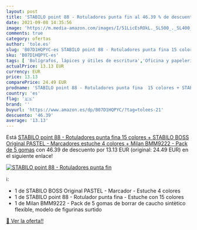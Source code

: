 ```yaml
---
layout: post
title: 'STABILO point 88 - Rotuladores punta fin al 46.39 % de descuento'
date: 2021-09-08 14:35:56
image: 'https://m.media-amazon.com/images/I/51LicEsROkL._SL500_._SL400_.jpg'
comments: true
category: ofertas
author: 'tole.es'
slug: 'B07D1HQPYC-es STABILO point 88 - Rotuladores punta fina 15 colores +...'
sku: 'B07D1HQPYC-es'
tags: [ 'Bolígrafos, lápices y útiles de escritura','Oficina y papelería','Rotuladores y subrayadores','Subrayadores','rotuladores','stabilo', ]
actualPrice: 13.13 EUR
currency: EUR
price: 13.13
comparePrice: 24.49 EUR
prodname: 'STABILO point 88 - Rotuladores punta fina  15 colores + STABILO BOSS Original PASTEL - Marcadores  estuche 4 colores + Milan BMM9222 - Pack de 5 gomas'
country: 'es'
flag: '🇪🇸'
brand: ''
buyurl: 'https://www.amazon.es/dp/B07D1HQPYC/?tag=tolees-21'
descuento: '46.39'
average: '13.13'
---
```


Está [STABILO point 88 - Rotuladores punta fina  15 colores + STABILO BOSS Original PASTEL - Marcadores  estuche 4 colores + Milan BMM9222 - Pack de 5 gomas](https://www.amazon.es/dp/B07D1HQPYC/?tag=tolees-21) con 46.39 de descuento por 13.13 EUR (original: 24.49 EUR) en el siguiente enlace!

[![STABILO point 88 - Rotuladores punta fin](https://m.media-amazon.com/images/I/51LicEsROkL._SL500_._SL400_.jpg)](https://www.amazon.es/dp/B07D1HQPYC/?tag=tolees-21)

ℹ️:

- 1 de STABILO BOSS Original PASTEL - Marcador - Estuche 4 colores
- 1 de STABILO point 88 - Rotulador punta fina - Estuche con 15 colores
- 1 de Milan BMM9222 - Pack de 5 gomas de borrar de caucho sintètico flexible, modelo de figurinas surtido

[🛒 Ver la oferta!!](https://www.amazon.es/dp/B07D1HQPYC/?tag=tolees-21)
